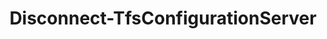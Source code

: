 ﻿---
title: Disconnect-TfsConfigurationServer
breadcrumbs: [ "Connection" ]
parent: "Connection"
description: "Disconnects from the currently connected configuration server. "
remarks: "The Disconnect-TfsConfigurationServer cmdlet removes the connection previously set by its counterpart Connect-TfsConfigurationServer. Therefore, cmdlets relying on a \"default server\" as provided by \"Get-TfsConfigurationServer -Current\" will no longer work after a call to this cmdlet, unless their -Server argument is provided or a new call to Connect-TfsConfigurationServer is made. "
parameterSets: 
  "_All_": [  ] 
  "__AllParameterSets": 
parameters: 
inputs: 
outputs: 
notes: 
relatedLinks: 
  - text: "Online Version:" 
    uri: "https://tfscmdlets.dev/docs/cmdlets/Connection/Disconnect-TfsConfigurationServer"
aliases: 
examples: 
---
